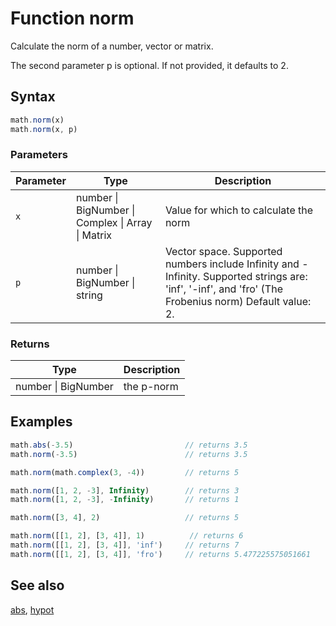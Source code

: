 <!-- Note: This file is automatically generated from source code comments. Changes made in this file will be overridden. -->

# Function norm

Calculate the norm of a number, vector or matrix.

The second parameter p is optional. If not provided, it defaults to 2.


## Syntax

```js
math.norm(x)
math.norm(x, p)
```

### Parameters

Parameter | Type | Description
--------- | ---- | -----------
`x` | number &#124; BigNumber &#124; Complex &#124; Array &#124; Matrix |  Value for which to calculate the norm
`p` | number &#124; BigNumber &#124; string |  Vector space. Supported numbers include Infinity and -Infinity. Supported strings are: 'inf', '-inf', and 'fro' (The Frobenius norm) Default value: 2.

### Returns

Type | Description
---- | -----------
number &#124; BigNumber | the p-norm


## Examples

```js
math.abs(-3.5)                         // returns 3.5
math.norm(-3.5)                        // returns 3.5

math.norm(math.complex(3, -4))         // returns 5

math.norm([1, 2, -3], Infinity)        // returns 3
math.norm([1, 2, -3], -Infinity)       // returns 1

math.norm([3, 4], 2)                   // returns 5

math.norm([[1, 2], [3, 4]], 1)          // returns 6
math.norm([[1, 2], [3, 4]], 'inf')     // returns 7
math.norm([[1, 2], [3, 4]], 'fro')     // returns 5.477225575051661
```


## See also

[abs](abs.md),
[hypot](hypot.md)
